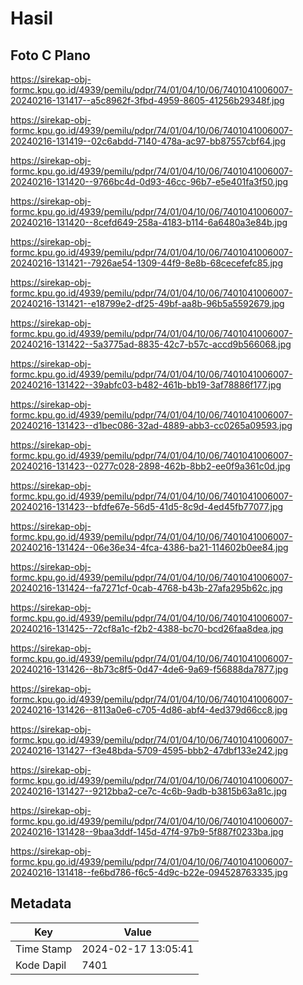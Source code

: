 # Hasil

## Foto C Plano

https://sirekap-obj-formc.kpu.go.id/4939/pemilu/pdpr/74/01/04/10/06/7401041006007-20240216-131417--a5c8962f-3fbd-4959-8605-41256b29348f.jpg

https://sirekap-obj-formc.kpu.go.id/4939/pemilu/pdpr/74/01/04/10/06/7401041006007-20240216-131419--02c6abdd-7140-478a-ac97-bb87557cbf64.jpg

https://sirekap-obj-formc.kpu.go.id/4939/pemilu/pdpr/74/01/04/10/06/7401041006007-20240216-131420--9766bc4d-0d93-46cc-96b7-e5e401fa3f50.jpg

https://sirekap-obj-formc.kpu.go.id/4939/pemilu/pdpr/74/01/04/10/06/7401041006007-20240216-131420--8cefd649-258a-4183-b114-6a6480a3e84b.jpg

https://sirekap-obj-formc.kpu.go.id/4939/pemilu/pdpr/74/01/04/10/06/7401041006007-20240216-131421--7926ae54-1309-44f9-8e8b-68cecefefc85.jpg

https://sirekap-obj-formc.kpu.go.id/4939/pemilu/pdpr/74/01/04/10/06/7401041006007-20240216-131421--e18799e2-df25-49bf-aa8b-96b5a5592679.jpg

https://sirekap-obj-formc.kpu.go.id/4939/pemilu/pdpr/74/01/04/10/06/7401041006007-20240216-131422--5a3775ad-8835-42c7-b57c-accd9b566068.jpg

https://sirekap-obj-formc.kpu.go.id/4939/pemilu/pdpr/74/01/04/10/06/7401041006007-20240216-131422--39abfc03-b482-461b-bb19-3af78886f177.jpg

https://sirekap-obj-formc.kpu.go.id/4939/pemilu/pdpr/74/01/04/10/06/7401041006007-20240216-131423--d1bec086-32ad-4889-abb3-cc0265a09593.jpg

https://sirekap-obj-formc.kpu.go.id/4939/pemilu/pdpr/74/01/04/10/06/7401041006007-20240216-131423--0277c028-2898-462b-8bb2-ee0f9a361c0d.jpg

https://sirekap-obj-formc.kpu.go.id/4939/pemilu/pdpr/74/01/04/10/06/7401041006007-20240216-131423--bfdfe67e-56d5-41d5-8c9d-4ed45fb77077.jpg

https://sirekap-obj-formc.kpu.go.id/4939/pemilu/pdpr/74/01/04/10/06/7401041006007-20240216-131424--06e36e34-4fca-4386-ba21-114602b0ee84.jpg

https://sirekap-obj-formc.kpu.go.id/4939/pemilu/pdpr/74/01/04/10/06/7401041006007-20240216-131424--fa7271cf-0cab-4768-b43b-27afa295b62c.jpg

https://sirekap-obj-formc.kpu.go.id/4939/pemilu/pdpr/74/01/04/10/06/7401041006007-20240216-131425--72cf8a1c-f2b2-4388-bc70-bcd26faa8dea.jpg

https://sirekap-obj-formc.kpu.go.id/4939/pemilu/pdpr/74/01/04/10/06/7401041006007-20240216-131426--8b73c8f5-0d47-4de6-9a69-f56888da7877.jpg

https://sirekap-obj-formc.kpu.go.id/4939/pemilu/pdpr/74/01/04/10/06/7401041006007-20240216-131426--8113a0e6-c705-4d86-abf4-4ed379d66cc8.jpg

https://sirekap-obj-formc.kpu.go.id/4939/pemilu/pdpr/74/01/04/10/06/7401041006007-20240216-131427--f3e48bda-5709-4595-bbb2-47dbf133e242.jpg

https://sirekap-obj-formc.kpu.go.id/4939/pemilu/pdpr/74/01/04/10/06/7401041006007-20240216-131427--9212bba2-ce7c-4c6b-9adb-b3815b63a81c.jpg

https://sirekap-obj-formc.kpu.go.id/4939/pemilu/pdpr/74/01/04/10/06/7401041006007-20240216-131428--9baa3ddf-145d-47f4-97b9-5f887f0233ba.jpg

https://sirekap-obj-formc.kpu.go.id/4939/pemilu/pdpr/74/01/04/10/06/7401041006007-20240216-131418--fe6bd786-f6c5-4d9c-b22e-094528763335.jpg


## Metadata

| Key        | Value               |
| ---------- | ------------------- |
| Time Stamp | 2024-02-17 13:05:41 |
| Kode Dapil | 7401                |



